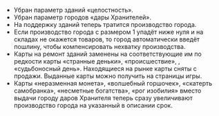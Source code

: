 

- Убран параметр зданий «целостность».
- Убран параметр городов «дары Хранителей».
- На поддержку зданий теперь тратится производство города.
- Если производство города с размером 1 упадёт ниже нуля и на складах не окажется товаров, то город автоматически введёт пошлину, чтобы компенсировать нехватку производства.
- Карты на ремонт зданий заменены на соответствующие им по редкости карты «странные деньки», «происшествие», , «судьбоносный день». Находящиеся на рынке карты сняты с продажи. Выданные карты можно получить на страницы игры.
- Карты «неразменная монета», «волшебный горшочек», «скатерть самобранка», «несметные богатства», «рог изобилия» вместо выдачи городу даров Хранителя теперь сразу увеличивают производство города на указанный в описании срок.
